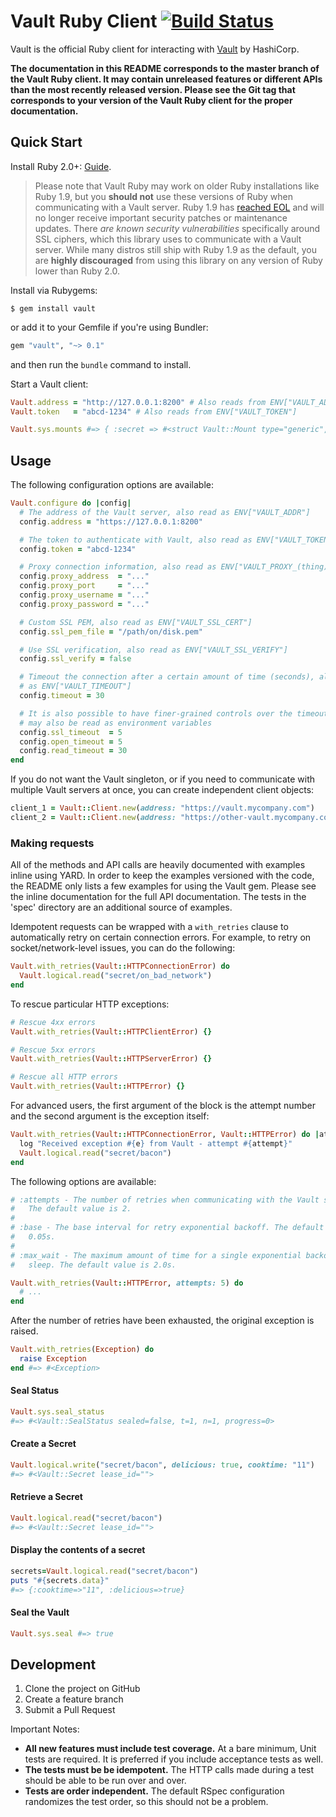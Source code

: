Vault Ruby Client [![Build Status](https://secure.travis-ci.org/hashicorp/vault-ruby.svg)](http://travis-ci.org/hashicorp/vault-ruby)
=================

Vault is the official Ruby client for interacting with [Vault](https://vaultproject.io) by HashiCorp.

**The documentation in this README corresponds to the master branch of the Vault Ruby client. It may contain unreleased features or different APIs than the most recently released version. Please see the Git tag that corresponds to your version of the Vault Ruby client for the proper documentation.**

Quick Start
-----------
Install Ruby 2.0+: [Guide](https://www.ruby-lang.org/en/documentation/installation/).

> Please note that Vault Ruby may work on older Ruby installations like Ruby 1.9, but you **should not** use these versions of Ruby when communicating with a Vault server. Ruby 1.9 has [reached EOL](https://www.ruby-lang.org/en/news/2014/01/10/ruby-1-9-3-will-end-on-2015/) and will no longer receive important security patches or maintenance updates. There _are known security vulnerabilities_ specifically around SSL ciphers, which this library uses to communicate with a Vault server. While many distros still ship with Ruby 1.9 as the default, you are **highly discouraged** from using this library on any version of Ruby lower than Ruby 2.0.

Install via Rubygems:

    $ gem install vault

or add it to your Gemfile if you're using Bundler:

```ruby
gem "vault", "~> 0.1"
```

and then run the `bundle` command to install.

Start a Vault client:

```ruby
Vault.address = "http://127.0.0.1:8200" # Also reads from ENV["VAULT_ADDR"]
Vault.token   = "abcd-1234" # Also reads from ENV["VAULT_TOKEN"]

Vault.sys.mounts #=> { :secret => #<struct Vault::Mount type="generic", description="generic secret storage"> }
```

Usage
-----
The following configuration options are available:

```ruby
Vault.configure do |config|
  # The address of the Vault server, also read as ENV["VAULT_ADDR"]
  config.address = "https://127.0.0.1:8200"

  # The token to authenticate with Vault, also read as ENV["VAULT_TOKEN"]
  config.token = "abcd-1234"

  # Proxy connection information, also read as ENV["VAULT_PROXY_(thing)"]
  config.proxy_address  = "..."
  config.proxy_port     = "..."
  config.proxy_username = "..."
  config.proxy_password = "..."

  # Custom SSL PEM, also read as ENV["VAULT_SSL_CERT"]
  config.ssl_pem_file = "/path/on/disk.pem"

  # Use SSL verification, also read as ENV["VAULT_SSL_VERIFY"]
  config.ssl_verify = false

  # Timeout the connection after a certain amount of time (seconds), also read
  # as ENV["VAULT_TIMEOUT"]
  config.timeout = 30

  # It is also possible to have finer-grained controls over the timeouts, these
  # may also be read as environment variables
  config.ssl_timeout  = 5
  config.open_timeout = 5
  config.read_timeout = 30
end
```

If you do not want the Vault singleton, or if you need to communicate with multiple Vault servers at once, you can create independent client objects:

```ruby
client_1 = Vault::Client.new(address: "https://vault.mycompany.com")
client_2 = Vault::Client.new(address: "https://other-vault.mycompany.com")
```

### Making requests
All of the methods and API calls are heavily documented with examples inline using YARD. In order to keep the examples versioned with the code, the README only lists a few examples for using the Vault gem. Please see the inline documentation for the full API documentation. The tests in the 'spec' directory are an additional source of examples.

Idempotent requests can be wrapped with a `with_retries` clause to automatically retry on certain connection errors. For example, to retry on socket/network-level issues, you can do the following:

```ruby
Vault.with_retries(Vault::HTTPConnectionError) do
  Vault.logical.read("secret/on_bad_network")
end
```

To rescue particular HTTP exceptions:

```ruby
# Rescue 4xx errors
Vault.with_retries(Vault::HTTPClientError) {}

# Rescue 5xx errors
Vault.with_retries(Vault::HTTPServerError) {}

# Rescue all HTTP errors
Vault.with_retries(Vault::HTTPError) {}
```

For advanced users, the first argument of the block is the attempt number and the second argument is the exception itself:

```ruby
Vault.with_retries(Vault::HTTPConnectionError, Vault::HTTPError) do |attempt, e|
  log "Received exception #{e} from Vault - attempt #{attempt}"
  Vault.logical.read("secret/bacon")
end
```

The following options are available:

```ruby
# :attempts - The number of retries when communicating with the Vault server.
#   The default value is 2.
#
# :base - The base interval for retry exponential backoff. The default value is
#   0.05s.
#
# :max_wait - The maximum amount of time for a single exponential backoff to
#   sleep. The default value is 2.0s.

Vault.with_retries(Vault::HTTPError, attempts: 5) do
  # ...
end
```

After the number of retries have been exhausted, the original exception is raised.

```ruby
Vault.with_retries(Exception) do
  raise Exception
end #=> #<Exception>
```

#### Seal Status
```ruby
Vault.sys.seal_status
#=> #<Vault::SealStatus sealed=false, t=1, n=1, progress=0>
```

#### Create a Secret
```ruby
Vault.logical.write("secret/bacon", delicious: true, cooktime: "11")
#=> #<Vault::Secret lease_id="">
```

#### Retrieve a Secret
```ruby
Vault.logical.read("secret/bacon")
#=> #<Vault::Secret lease_id="">
```

#### Display the contents of a secret
```ruby
secrets=Vault.logical.read("secret/bacon")
puts "#{secrets.data}"
#=> {:cooktime=>"11", :delicious=>true}
```

#### Seal the Vault
```ruby
Vault.sys.seal #=> true
```

Development
-----------
1. Clone the project on GitHub
2. Create a feature branch
3. Submit a Pull Request

Important Notes:

- **All new features must include test coverage.** At a bare minimum, Unit tests are required. It is preferred if you include acceptance tests as well.
- **The tests must be be idempotent.** The HTTP calls made during a test should be able to be run over and over.
- **Tests are order independent.** The default RSpec configuration randomizes the test order, so this should not be a problem.
